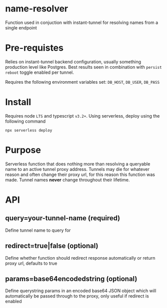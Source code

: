 # name-resolver
Function used in conjuction with instant-tunnel for resolving names from a single endpoint

# Pre-requistes
Relies on instant-tunnel backend configuration, usually something production level like Postgres. Best results seen in combination with `persist reboot` toggle enabled per tunnel.

Requires the following environment variables set: `DB_HOST`, `DB_USER`, `DB_PASS`

# Install
Requires node `LTS` and typescript `v3.2+`. Using serverless, deploy using the following command

    npx serverless deploy

# Purpose
Serverless function that does nothing more than resolving a queryable name to an active tunnel proxy address. Tunnels may die for whatever reason and often change their proxy url, for this reason this function was made. Tunnel names **never** change throughout their lifetime.

# API
## query=your-tunnel-name (required)
Define tunnel name to query for

## redirect=true|false (optional)
Define whether function should redirect response automatically or return proxy url, defaults to true

## params=base64encodedstring (optional)
Define querystring params in an encoded base64 JSON object which will automatically be passed through to the proxy, only useful if redirect is enabled
